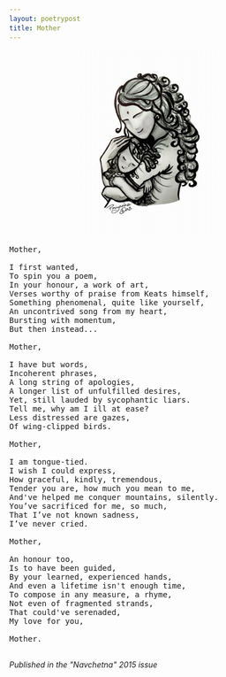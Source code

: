 ```yaml
---
layout: poetrypost
title: Mother
---
```


<p align="center">
	<img src="/Portfolio/Sketches/mum.jpg" alt="Mother and Daughter" style="width:50%">
</p>

<pre>
Mother,
 
I first wanted,
To spin you a poem,
In your honour, a work of art,
Verses worthy of praise from Keats himself,
Something phenomenal, quite like yourself,
An uncontrived song from my heart,
Bursting with momentum,
But then instead...
 
Mother,
 
I have but words,
Incoherent phrases,
A long string of apologies,
A longer list of unfulfilled desires,
Yet, still lauded by sycophantic liars.
Tell me, why am I ill at ease?
Less distressed are gazes,
Of wing-clipped birds.
 
Mother,

I am tongue-tied.
I wish I could express,
How graceful, kindly, tremendous,
Tender you are, how much you mean to me,
And've helped me conquer mountains, silently.
You’ve sacrificed for me, so much,
That I’ve not known sadness,
I’ve never cried.
 
Mother,
 
An honour too,
Is to have been guided,
By your learned, experienced hands, 
And even a lifetime isn't enough time,
To compose in any measure, a rhyme,
Not even of fragmented strands,
That could've serenaded,
My love for you,

Mother.

</pre>

<p>
	<i>Published in the "Navchetna" 2015 issue</i>
</p>